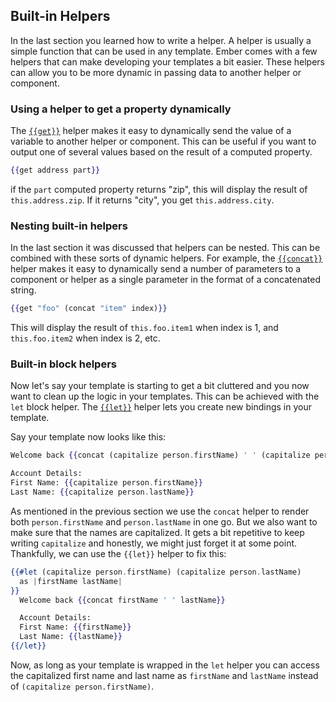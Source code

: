 ## Built-in Helpers

In the last section you learned how to write a helper.
A helper is usually a simple function that can be
used in any template.
Ember comes with a few helpers that can make developing your
templates a bit easier.
These helpers can allow you to be more dynamic in
passing data to another helper or component.

### Using a helper to get a property dynamically

The [`{{get}}`](https://api.emberjs.com/ember/release/classes/Ember.Templates.helpers/methods/get?anchor=get) helper makes it easy to dynamically send the value of a
variable to another helper or component.
This can be useful if you want
to output one of several values based on the result of a computed property.

```handlebars
{{get address part}}
```

if the `part` computed property returns "zip", this will display the result of
`this.address.zip`. If it returns "city", you get `this.address.city`.

### Nesting built-in helpers

In the last section it was discussed that helpers can be nested.
This can be combined with these sorts of dynamic helpers.
For example, the [`{{concat}}`](https://api.emberjs.com/ember/release/classes/Ember.Templates.helpers/methods/get?anchor=concat) helper makes it easy to dynamically send
a number of parameters to a component or helper as a single parameter in the
format of a concatenated string.

```handlebars
{{get "foo" (concat "item" index)}}
```

This will display the result of `this.foo.item1` when index is 1,
and `this.foo.item2` when index is 2, etc.

### Built-in block helpers
Now let's say your template is starting to get a bit cluttered and you now want to clean up the logic in your templates. This can be achieved with the `let` block helper. The [`{{let}}`](https://api.emberjs.com/ember/release/classes/Ember.Templates.helpers/methods/get?anchor=let) helper lets you create new bindings in your template.

Say your template now looks like this:

```handlebars
Welcome back {{concat (capitalize person.firstName) ' ' (capitalize person.lastName)}}

Account Details:
First Name: {{capitalize person.firstName}}
Last Name: {{capitalize person.lastName}}
```

As mentioned in the previous section we use the `concat` helper to render both `person.firstName` and `person.lastName` in one go. But we also want to make sure that the names are capitalized. It gets a bit repetitive to keep writing `capitalize` and honestly, we might just forget it at some point. Thankfully, we can use the `{{let}}` helper to fix this:

```handlebars
{{#let (capitalize person.firstName) (capitalize person.lastName)
  as |firstName lastName|
}}
  Welcome back {{concat firstName ' ' lastName}}

  Account Details:
  First Name: {{firstName}}
  Last Name: {{lastName}}
{{/let}}
```

Now, as long as your template is wrapped in the `let` helper you can access the capitalized first name and last name as `firstName` and `lastName` instead of `(capitalize person.firstName)`.
